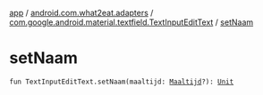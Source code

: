 [app](../../index.md) / [android.com.what2eat.adapters](../index.md) / [com.google.android.material.textfield.TextInputEditText](index.md) / [setNaam](./set-naam.md)

# setNaam

`fun TextInputEditText.setNaam(maaltijd: `[`Maaltijd`](../../android.com.what2eat.model/-maaltijd/index.md)`?): `[`Unit`](https://kotlinlang.org/api/latest/jvm/stdlib/kotlin/-unit/index.html)